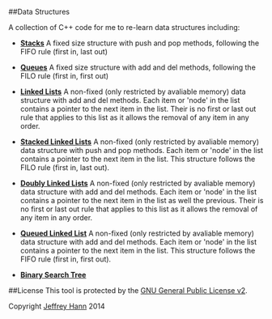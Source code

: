 ##Data Structures

A collection of C++ code for me to re-learn data structures including:

* [**Stacks**](/stack)
    A fixed size structure with push and pop methods, following the FIFO rule (first in, last out)
    
* [**Queues**](/queue)
    A fixed size structure with add and del methods, following the FILO rule (first in, first out)
    
* [**Linked Lists**](/linkedlist)
    A non-fixed (only restricted by avaliable memory) data structure with add and del methods. Each item or 'node' in     the list contains a pointer to the next item in the list. Their is no first or last out rule that applies to this     list as it allows the removal of any item in any order.

* [**Stacked Linked Lists**](/stackedlist)
    A non-fixed (only restricted by avaliable memory) data structure with push and pop methods. Each item or 'node'      in the list contains a pointer to the next item in the list. This structure follows the FILO rule (first in, last out).
    
* [**Doubly Linked Lists**](/doublylinkedlist)
    A non-fixed (only restricted by avaliable memory) data structure with add and del methods. Each item or 'node' in     the list contains a pointer to the next item in the list as well the previous. Their is no first or last out rule that applies to this list as it allows the removal of any item in any order.

* [**Queued Linked List**](/queuedlist)
    A non-fixed (only restricted by avaliable memory) data structure with add and del methods. Each item or 'node'      in the list contains a pointer to the next item in the list. This structure follows the FIFO rule (first in, first out).

* [**Binary Search Tree**](/binarysearchtree)

##License
This tool is protected by the [GNU General Public License v2](http://www.gnu.org/licenses/gpl-2.0.html).

Copyright [Jeffrey Hann](http://jeffreyhann.ca/) 2014
